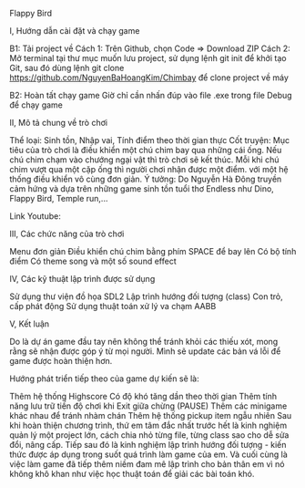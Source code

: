 Flappy Bird

I, Hướng dẫn cài đặt và chạy game

B1: Tải project về
Cách 1: Trên Github, chọn Code => Download ZIP
Cách 2: Mở terminal tại thư mục muốn lưu project, sử dụng lệnh git init để khởi tạo Git, sau đó dùng lệnh git clone https://github.com/NguyenBaHoangKim/Chimbay để clone project về máy

B2: Hoàn tất chạy game
Giờ chỉ cần nhấn đúp vào file .exe trong file Debug để chạy game

II, Mô tả chung về trò chơi

Thể loại: Sinh tồn, Nhập vai, Tính điểm theo thời gian thực
Cốt truyện: Mục tiêu của trò chơi là điều khiển một chú chim bay qua những cái ống. Nếu chú chim chạm vào chướng ngại vật thì trò chơi sẽ kết thúc. Mỗi khi chú chim vượt qua một cặp ống thì người chơi nhận được một điểm. với một hệ thống điều khiển vô cùng đơn giản.
Ý tưởng: Do Nguyễn Hà Đông truyền cảm hứng và dựa trên những game sinh tồn tuổi thơ Endless như Dino, Flappy Bird, Temple run,...

Link Youtube: 

III, Các chức năng của trò chơi

Menu đơn giản
Điều khiển chú chim bằng phím SPACE để bay lên
Có bộ tính điểm
Có theme song và một số sound effect

IV, Các kỹ thuật lập trình được sử dụng

Sử dụng thư viện đồ họa SDL2
Lập trình hướng đối tượng (class)
Con trỏ, cấp phát động
Sử dụng thuật toán xử lý va chạm AABB 

V, Kết luận

Do là dự án game đầu tay nên không thể tránh khỏi các thiếu xót, mong rằng sẽ nhận được góp ý từ mọi người. Mình sẽ update các bản vá lỗi để game được hoàn thiện hơn.

Hướng phát triển tiếp theo của game dự kiến sẽ là:

Thêm hệ thống Highscore
Có độ khó tăng dần theo thời gian
Thêm tính năng lưu trữ tiến độ chơi khi Exit giữa chừng (PAUSE)
Thêm các minigame khác nhau để tránh nhàm chán
Thêm hệ thống pickup item ngẫu nhiên 
Sau khi hoàn thiện chương trình, thứ em tâm đắc nhất trước hết là kinh nghiệm quản lý một project lớn, cách chia nhỏ từng file, từng class sao cho dễ sửa đổi, nâng cấp. Tiếp sau đó là kinh nghiệm lập trình hướng đối tượng - kiến thức được áp dụng trong suốt quá trình làm game của em. Và cuối cùng là việc làm game đã tiếp thêm niềm đam mê lập trình cho bản thân em vì nó không khô khan như việc học thuật toán để giải các bài toán khó.
